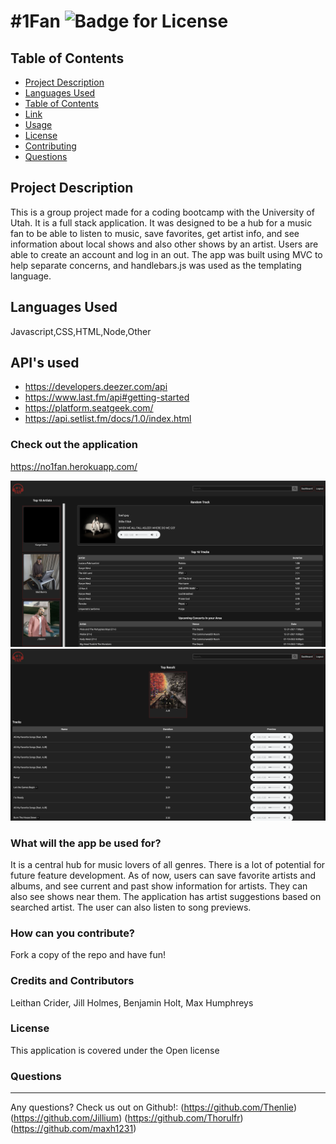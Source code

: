 # #1Fan ![Badge for License](https://img.shields.io/badge/license-Open-informational)

  
  
  ## Table of Contents
  * [Project Description](#projectDescription)
  * [Languages Used](#LanguagesUsed)
  * [Table of Contents](#tableofContents)
  * [Link](#checkOutTheApplication)
  * [Usage](#usage)
  * [License](#license)
  * [Contributing](#contributing)
  * [Questions](#questions)


  ## Project Description 
  This is a group project made for a coding bootcamp with the University of Utah. It is a full stack application. It was designed to be a hub for a music fan to be able to listen to music, save favorites, get artist info, and see information about local shows and also other shows by an artist. Users are able to create an account and log in an out. The app was built using MVC to help separate concerns, and handlebars.js was used as the templating language. 

  
  
  
  ## Languages Used 
  Javascript,CSS,HTML,Node,Other

  ## API's used
  * https://developers.deezer.com/api
  * https://www.last.fm/api#getting-started
  * https://platform.seatgeek.com/
  * https://api.setlist.fm/docs/1.0/index.html





  ### Check out the application
  https://no1fan.herokuapp.com/

  <img src="./public/assets/screenshot1.png">
  <img src="./public/assets/screenshot2.png">

  ### What will the app be used for? 
  It is a central hub for music lovers of all genres. There is a lot of potential for future feature development. As of now, users can save favorite artists and albums, and see current and past show information for artists. They can also see shows near them. The application has artist suggestions based on searched artist. The user can also listen to song previews. 

  ### How can you contribute?
  Fork a copy of the repo and have fun!

  ### Credits and Contributors 
  Leithan Crider, Jill Holmes, Benjamin Holt, Max Humphreys

  ### License
  This application is covered under the Open license
  

  ### Questions
  -------------------------------------------------------------------------------------------------------
  
  Any questions? Check us out on Github!: (https://github.com/Thenlie) (https://github.com/Jillium) (https://github.com/Thorulfr) (https://github.com/maxh1231)
  
  
